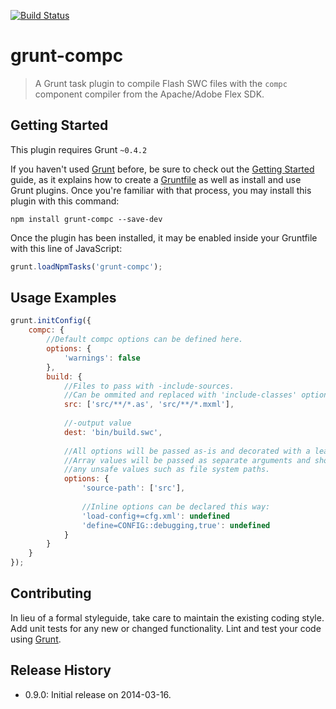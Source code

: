 [![Build Status](https://travis-ci.org/artema/grunt-compc.png)](https://travis-ci.org/artema/grunt-compc)

# grunt-compc

>A Grunt task plugin to compile Flash SWC files with the `compc` component compiler from the Apache/Adobe Flex SDK.

## Getting Started
This plugin requires Grunt `~0.4.2`

If you haven't used [Grunt](http://gruntjs.com/) before, be sure to check out the [Getting Started](http://gruntjs.com/getting-started) guide, as it explains how to create a [Gruntfile](http://gruntjs.com/sample-gruntfile) as well as install and use Grunt plugins. Once you're familiar with that process, you may install this plugin with this command:

```shell
npm install grunt-compc --save-dev
```

Once the plugin has been installed, it may be enabled inside your Gruntfile with this line of JavaScript:

```js
grunt.loadNpmTasks('grunt-compc');
```

## Usage Examples

```js
grunt.initConfig({
	compc: {
		//Default compc options can be defined here.
		options: {
			'warnings': false
		},
		build: {
			//Files to pass with -include-sources.
			//Can be ommited and replaced with 'include-classes' option.
			src: ['src/**/*.as', 'src/**/*.mxml'], 
			
			//-output value
			dest: 'bin/build.swc',
			
			//All options will be passed as-is and decorated with a leading dash (-).
			//Array values will be passed as separate arguments and should be used for
			//any unsafe values such as file system paths.
			options: {
				'source-path': ['src'],
				
				//Inline options can be declared this way:
				'load-config+=cfg.xml': undefined
				'define=CONFIG::debugging,true': undefined 
			}
		}
	}
});
```

## Contributing
In lieu of a formal styleguide, take care to maintain the existing coding style. Add unit tests for any new or changed functionality. Lint and test your code using [Grunt](http://gruntjs.com/).

## Release History
 - 0.9.0: Initial release on 2014-03-16.
